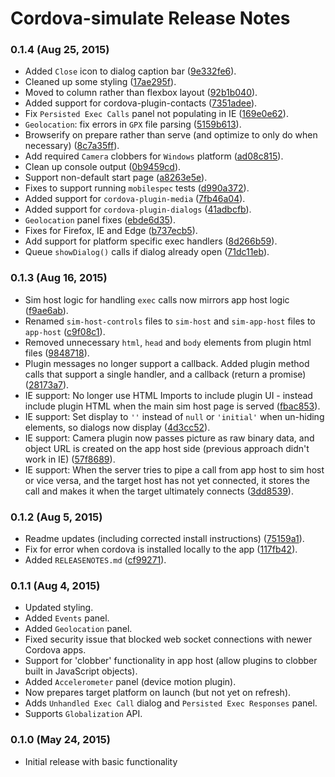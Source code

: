 <!--
#
# Licensed to the Apache Software Foundation (ASF) under one
# or more contributor license agreements.  See the NOTICE file
# distributed with this work for additional information
# regarding copyright ownership.  The ASF licenses this file
# to you under the Apache License, Version 2.0 (the
# "License"); you may not use this file except in compliance
# with the License.  You may obtain a copy of the License at
#
# http://www.apache.org/licenses/LICENSE-2.0
#
# Unless required by applicable law or agreed to in writing,
# software distributed under the License is distributed on an
# "AS IS" BASIS, WITHOUT WARRANTIES OR CONDITIONS OF ANY
#  KIND, either express or implied.  See the License for the
# specific language governing permissions and limitations
# under the License.
#
-->

# Cordova-simulate Release Notes

### 0.1.4 (Aug 25, 2015)
* Added `Close` icon to dialog caption bar ([9e332fe6](https://github.com/timbarham/cordova-simulate/commit/9e332fe6)).
* Cleaned up some styling ([17ae295f](https://github.com/timbarham/cordova-simulate/commit/17ae295f)).
* Moved to column rather than flexbox layout ([92b1b040](https://github.com/timbarham/cordova-simulate/commit/92b1b040)).
* Added support for cordova-plugin-contacts ([7351adee](https://github.com/timbarham/cordova-simulate/commit/7351adee)).
* Fix `Persisted Exec Calls` panel not populating in IE ([169e0e62](https://github.com/timbarham/cordova-simulate/commit/169e0e62)).
* `Geolocation`: fix errors in `GPX` file parsing ([5159b613](https://github.com/timbarham/cordova-simulate/commit/5159b613)).
* Browserify on prepare rather than serve (and optimize to only do when necessary) ([8c7a35ff](https://github.com/timbarham/cordova-simulate/commit/8c7a35ff)).
* Add required `Camera` clobbers for `Windows` platform ([ad08c815](https://github.com/timbarham/cordova-simulate/commit/ad08c815)).
* Clean up console output ([0b9459cd](https://github.com/timbarham/cordova-simulate/commit/0b9459cd)).
* Support non-default start page ([a8263e5e](https://github.com/timbarham/cordova-simulate/commit/a8263e5e)).
* Fixes to support running `mobilespec` tests ([d990a372](https://github.com/timbarham/cordova-simulate/commit/d990a372)).
* Added support for `cordova-plugin-media` ([7fb46a04](https://github.com/timbarham/cordova-simulate/commit/7fb46a04)).
* Added support for `cordova-plugin-dialogs` ([41adbcfb](https://github.com/timbarham/cordova-simulate/commit/41adbcfb)).
* `Geolocation` panel fixes ([ebde6d35](https://github.com/timbarham/cordova-simulate/commit/ebde6d35)).
* Fixes for Firefox, IE and Edge ([b737ecb5](https://github.com/timbarham/cordova-simulate/commit/b737ecb5)).
* Add support for platform specific exec handlers ([8d266b59](https://github.com/timbarham/cordova-simulate/commit/8d266b59)).
* Queue `showDialog()` calls if dialog already open ([71dc11eb](https://github.com/timbarham/cordova-simulate/commit/71dc11eb)).

### 0.1.3 (Aug 16, 2015)
* Sim host logic for handling `exec` calls now mirrors app host logic ([f9ae6ab](https://github.com/TimBarham/cordova-simulate/commit/f9ae6ab)).
* Renamed `sim-host-controls` files to `sim-host` and `sim-app-host` files to `app-host` ([c9f08c1](https://github.com/TimBarham/cordova-simulate/commit/c9f08c1)).
* Removed unnecessary `html`, `head` and `body` elements from plugin html files ([9848718](https://github.com/TimBarham/cordova-simulate/commit/9848718)).
* Plugin messages no longer support a callback. Added plugin method calls that support a single handler, and a callback (return a promise) ([28173a7](https://github.com/TimBarham/cordova-simulate/commit/28173a7)).
* IE support: No longer use HTML Imports to include plugin UI - instead include plugin HTML when the main sim host page is served ([fbac853](https://github.com/TimBarham/cordova-simulate/commit/fbac853)).
* IE support: Set display to `''` instead of `null` or `'initial'` when un-hiding elements, so dialogs now display ([4d3cc52](https://github.com/TimBarham/cordova-simulate/commit/4d3cc52)).
* IE support: Camera plugin now passes picture as raw binary data, and object URL is created on the app host side (previous approach didn't work in IE) ([57f8689](https://github.com/TimBarham/cordova-simulate/commit/57f8689)).
* IE support: When the server tries to pipe a call from app host to sim host or vice versa, and the target host has not yet connected, it stores the call and makes it when the target ultimately connects ([3dd8539](https://github.com/TimBarham/cordova-simulate/commit/3dd8539)).

### 0.1.2 (Aug 5, 2015)
* Readme updates (including corrected install instructions) ([75159a1](https://github.com/TimBarham/cordova-simulate/commit/75159a1)).
* Fix for error when cordova is installed locally to the app ([117fb42](https://github.com/TimBarham/cordova-simulate/commit/117fb42)).
* Added `RELEASENOTES.md` ([cf99271](https://github.com/TimBarham/cordova-simulate/commit/cf99271)).

### 0.1.1 (Aug 4, 2015)
* Updated styling.
* Added `Events` panel.
* Added `Geolocation` panel.
* Fixed security issue that blocked web socket connections with newer Cordova apps.
* Support for 'clobber' functionality in app host (allow plugins to clobber built in JavaScript objects).
* Added `Accelerometer` panel (device motion plugin).
* Now prepares target platform on launch (but not yet on refresh).
* Adds `Unhandled Exec Call` dialog and `Persisted Exec Responses` panel.
* Supports `Globalization` API.


### 0.1.0 (May 24, 2015)
* Initial release with basic functionality
